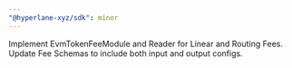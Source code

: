 ```yaml
---
"@hyperlane-xyz/sdk": minor
---
```


Implement EvmTokenFeeModule and Reader for Linear and Routing Fees. Update Fee Schemas to include both input and output configs.
